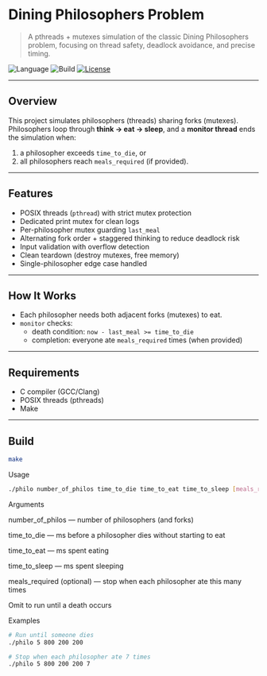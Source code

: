 # Dining Philosophers Problem

> A pthreads + mutexes simulation of the classic Dining Philosophers problem, focusing on thread safety, deadlock avoidance, and precise timing.

![Language](https://img.shields.io/badge/C-pthread-blue)
![Build](https://img.shields.io/badge/build-make-brightgreen)
[![License](https://img.shields.io/badge/License-MIT-blue.svg)](https://github.com/med-el-hamidi/dining_philosophers_problem/blob/main/LICENSE.md)

---

## Overview
This project simulates philosophers (threads) sharing forks (mutexes). Philosophers loop through **think → eat → sleep**, and a **monitor thread** ends the simulation when:
1) a philosopher exceeds `time_to_die`, or  
2) all philosophers reach `meals_required` (if provided).

---

## Features
- POSIX threads (`pthread`) with strict mutex protection
- Dedicated print mutex for clean logs
- Per-philosopher mutex guarding `last_meal`
- Alternating fork order + staggered thinking to reduce deadlock risk
- Input validation with overflow detection
- Clean teardown (destroy mutexes, free memory)
- Single-philosopher edge case handled

---

## How It Works
- Each philosopher needs both adjacent forks (mutexes) to eat.
- `monitor` checks:
  - death condition: `now - last_meal >= time_to_die`
  - completion: everyone ate `meals_required` times (when provided)

---

## Requirements
- C compiler (GCC/Clang)
- POSIX threads (pthreads)
- Make

---

## Build
```bash
make
```
Usage
```bash
./philo number_of_philos time_to_die time_to_eat time_to_sleep [meals_required]
```
Arguments

number_of_philos — number of philosophers (and forks)

time_to_die — ms before a philosopher dies without starting to eat

time_to_eat — ms spent eating

time_to_sleep — ms spent sleeping

meals_required (optional) — stop when each philosopher ate this many times

Omit to run until a death occurs

Examples
```bash
# Run until someone dies
./philo 5 800 200 200

# Stop when each philosopher ate 7 times
./philo 5 800 200 200 7
```
